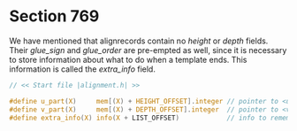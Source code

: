 # Section 769

We have mentioned that alignrecords contain no *height* or *depth* fields.
Their *glue_sign* and *glue_order* are pre-empted as well, since it is necessary to store information about what to do when a template ends.
This information is called the *extra_info* field.

```c include/alignment.h
// << Start file |alignment.h| >>

#define u_part(X)     mem[(X) + HEIGHT_OFFSET].integer // pointer to <u_j> token list
#define v_part(X)     mem[(X) + DEPTH_OFFSET].integer  // pointer to <v_j> token list
#define extra_info(X) info(X + LIST_OFFSET)            // info to remember during template
```
